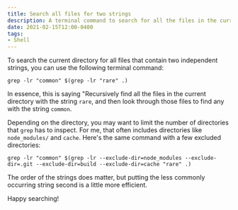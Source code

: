 ```yaml
---
title: Search all files for two strings
description: A terminal command to search for all the files in the current directory that contain two independent strings.
date: 2021-02-15T12:00-0400
tags:
- Shell
---
```


To search the current directory for all files that contain two independent strings, you can use the following terminal command:

```shell
grep -lr "common" $(grep -lr "rare" .)
```

In essence, this is saying "Recursively find all the files in the current directory with the string `rare`, and then look through those files to find any with the string `common`.

Depending on the directory, you may want to limit the number of directories that `grep` has to inspect. For me, that often includes directories like `node_modules/` and `cache`. Here's the same command with a few excluded directories:

```shell
grep -lr "common" $(grep -lr --exclude-dir=node_modules --exclude-dir=.git --exclude-dir=build --exclude-dir=cache "rare" .)
```

The order of the strings does matter, but putting the less commonly occurring string second is a little more efficient.

Happy searching!
